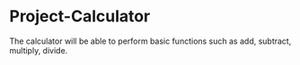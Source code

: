# Project-Calculator
The calculator will be able to perform basic functions such as add, subtract, multiply, divide.
